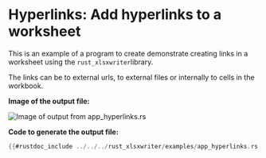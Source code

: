 # Hyperlinks: Add hyperlinks to a worksheet

This is an example of a program to create demonstrate creating links in a
worksheet using the `rust_xlsxwriter`library.

The links can be to external urls, to external files or internally to cells in
the workbook.

**Image of the output file:**

![Image of output from app_hyperlinks.rs](../../images/app_hyperlinks.png)

**Code to generate the output file:**

```rust
{{#rustdoc_include ../../../rust_xlsxwriter/examples/app_hyperlinks.rs:8:}}
```